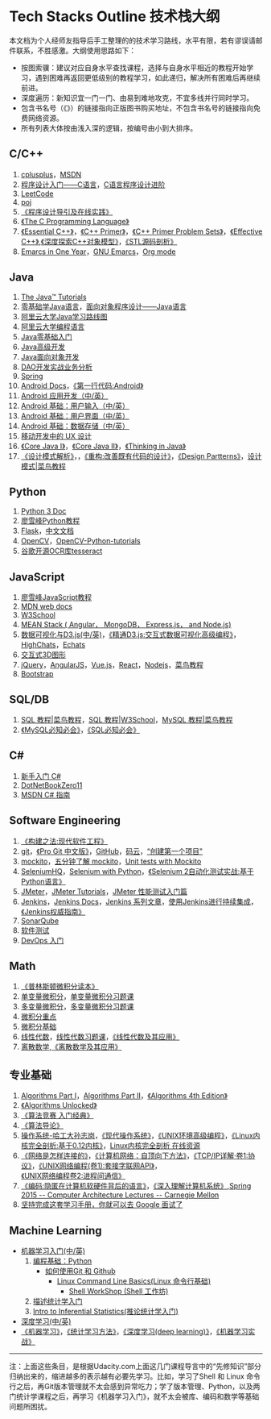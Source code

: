 # Tech Stacks Outline 技术栈大纲 #

本文档为个人经师友指导后手工整理的的技术学习路线，水平有限，若有谬误请邮件联系，不胜感激。大纲使用思路如下：

- 按图索骥：建议对应自身水平查找课程，选择与自身水平相近的教程开始学习，遇到困难再返回更低级别的教程学习，如此递归，解决所有困难后再继续前进。
- 深度遍历：新知识宜一门一门、由易到难地攻克，不宜多线并行同时学习。
- 包含书名号（《》）的链接指向正版图书购买地址，不包含书名号的链接指向免费网络资源。
- 所有列表大体按由浅入深的逻辑，按编号由小到大排序。

## C/C++ ##

1. [cplusplus](http://www.cplusplus.com/)，[MSDN](https://msdn.microsoft.com/zh-cn/)
1. [程序设计入门——C语言](http://www.icourse163.org/course/ZJU-199001)，[C语言程序设计进阶](http://www.icourse163.org/course/ZJU-200001)
1. [LeetCode](https://leetcode.com/)
1. [poj](http://poj.org/)
1. [《程序设计导引及在线实践》](http://vdisk.weibo.com/s/amcPMzUtU13Yb)
1. [《The C Programming Language》](https://www.amazon.cn/dp/B0011425T8/ref=sr_1_1?s=books&ie=UTF8&qid=1513490488&sr=1-1&keywords=c+programming+language)
1. [《Essential C++》](https://www.amazon.cn/dp/B00E19SLYI/ref=sr_1_1?ie=UTF8&qid=1513489685&sr=8-1&keywords=essential+c%2B%2B)，[《C++ Primer》](https://www.amazon.cn/dp/B00ESUIL0O/ref=sr_1_1?ie=UTF8&qid=1513489693&sr=8-1&keywords=c%2B%2B+primer)，[《C++ Primer Problem Sets》](https://www.amazon.cn/dp/B00S6U4C6E/ref=sr_1_4?ie=UTF8&qid=1513489693&sr=8-4&keywords=c%2B%2B+primer)，[《Effective C++》](https://www.amazon.cn/dp/B004G72P24/ref=sr_1_1?ie=UTF8&qid=1513489677&sr=8-1&keywords=effective+c%2B%2B),[《深度探索C++对象模型》](https://www.amazon.cn/dp/B006QXQXTM/ref=sr_1_1?ie=UTF8&qid=1513489727&sr=8-1&keywords=%E6%B7%B1%E5%85%A5%E7%90%86%E8%A7%A3c%2B%2B%E5%AF%B9%E8%B1%A1%E6%A8%A1%E5%9E%8B)，[《STL源码剖析》](https://www.amazon.cn/dp/B017IJN07A/ref=sr_1_1?ie=UTF8&qid=1513489742&sr=8-1&keywords=stl%E6%BA%90%E7%A0%81%E5%89%96%E6%9E%90)
1. [Emarcs in One Year](https://github.com/redguardtoo/mastering-emacs-in-one-year-guide)，[GNU Emarcs](http://www.gnu.org/software/emacs/)，[Org mode](http://orgmode.org/)

## Java ##

1. [The Java™ Tutorials](https://docs.oracle.com/javase/tutorial/)
1. [零基础学Java语言](http://www.icourse163.org/course/ZJU-1001541001)，[面向对象程序设计——Java语言](http://www.icourse163.org/course/ZJU-1001542001)
1. [阿里云大学Java学习路线图](https://edu.aliyun.com/promotion/26?utm_content=m_26308)
1. [阿里云大学编程语言](https://edu.aliyun.com/course/explore/programlanguage?spm=5176.8764702.aliyun-edu-developer-courselist.29.FTLyAv)
1. [Java零基础入门](https://edu.aliyun.com/course/34?spm=5176.10731491.0.0.R4awdD)
1. [Java高级开发](https://edu.aliyun.com/course/36?spm=5176.10731491.0.0.R4awdD)
1. [Java面向对象开发](https://edu.aliyun.com/course/35?spm=5176.10731491.0.0.R4awdD)
1. [DAO开发实战业务分析](https://edu.aliyun.com/course/82?spm=5176.10731491.0.0.R4awdD)
1. [Spring](http://spring.io/)
1. [Android Docs](https://developer.android.google.cn/index.html)，[《第一行代码:Android》](https://www.amazon.cn/dp/B01MSR5D04/ref=sr_1_1?s=books&ie=UTF8&qid=1513496261&sr=1-1&keywords=%E7%AC%AC%E4%B8%80%E8%A1%8C%E4%BB%A3%E7%A0%81)
1. [Android 应用开发（中/英）](https://cn.udacity.com/course/new-android-fundamentals--ud851)
1. [Android 基础：用户输入（中/英）](https://cn.udacity.com/course/android-basics-user-input--ud836)
1. [Android 基础：用户界面（中/英）](https://cn.udacity.com/course/android-basics-user-interface--ud834)
1. [Android 基础：数据存储（中/英）](https://cn.udacity.com/course/android-basics-data-storage--ud845)
1. [移动开发中的 UX 设计](https://cn.udacity.com/course/ux-design-for-mobile-developers--ud849)
1. [《Core Java Ⅰ》](https://www.amazon.cn/dp/B01M06CLQM/ref=sr_1_1?ie=UTF8&qid=1513489657&sr=8-1&keywords=core+java)，[《Core Java Ⅱ》](https://www.amazon.cn/dp/B075VVPLG8/ref=sr_1_2?ie=UTF8&qid=1513489657&sr=8-2&keywords=core+java)，[《Thinking in Java》](https://www.amazon.cn/dp/B0011F7WU4/ref=sr_1_1?ie=UTF8&qid=1513489670&sr=8-1&keywords=thinking+in+java)
1. [《设计模式解析》](https://www.amazon.cn/dp/B019CRHQ7G/ref=sr_1_1?s=books&ie=UTF8&qid=1513490505&sr=1-1&keywords=%E8%AE%BE%E8%AE%A1%E6%A8%A1%E5%BC%8F%E8%A7%A3%E6%9E%90)，[]()，[《重构:改善既有代码的设计》](https://www.amazon.cn/dp/B011LPUB42/ref=sr_1_1?s=books&ie=UTF8&qid=1513490496&sr=1-1&keywords=%E9%87%8D%E6%9E%84)，[《Design Partterns》](https://www.amazon.cn/dp/B001130JN8/ref=sr_1_1?s=books&ie=UTF8&qid=1513490511&sr=1-1&keywords=%E8%AE%BE%E8%AE%A1%E6%A8%A1%E5%BC%8F)，[设计模式|菜鸟教程](http://www.runoob.com/design-pattern/design-pattern-tutorial.html)

## Python ##

1. [Python 3 Doc](https://docs.python.org/3/)
1. [廖雪峰Python教程](https://www.liaoxuefeng.com/wiki/0014316089557264a6b348958f449949df42a6d3a2e542c000)
1. [Flask](http://flask.pocoo.org/)，[中文文档](http://docs.jinkan.org/docs/flask/)
1. [OpenCV](https://opencv.org/)，[OpenCV-Python-tutorials](https://opencv-python-tutroals.readthedocs.io/en/latest/)
1. [谷歌开源OCR库tesseract](https://github.com/tesseract-ocr/tesseract)

## JavaScript ##

1. [廖雪峰JavaScript教程](https://www.liaoxuefeng.com/wiki/001434446689867b27157e896e74d51a89c25cc8b43bdb3000)
1. [MDN web docs](https://developer.mozilla.org/zh-CN/)
1. [W3School](http://www.w3school.com.cn/)
1. [MEAN Stack ( Angular， MongoDB， Express.js， and Node.js)](https://mva.microsoft.com/learning-path/mean-stack-development-5)
1. [数据可视化与D3.js(中/英)](https://cn.udacity.com/course/data-visualization-and-d3js--ud507)，[《精通D3.js:交互式数据可视化高级编程》](https://www.amazon.cn/dp/B0147WAXFI/ref=sr_1_fkmr0_1?ie=UTF8&qid=1513494643&sr=8-1-fkmr0&keywords=%E7%B2%BE%E9%80%9AD3js%E4%BA%A4%E4%BA%92%E5%BC%8F%E6%95%B0%E6%8D%AE%E5%8F%AF%E8%A7%86%E5%8C%96%E9%AB%98%E7%BA%A7%E7%BC%96%E7%A8%8B%E5%90%95%E4%B9%8B%E5%8D%8E)，[HighChats](https://www.hcharts.cn/)，[Echats](http://echarts.baidu.com/)
1. [交互式3D图形](https://cn.udacity.com/course/interactive-3d-graphics--cs291)
1. [jQuery](http://jquery.com/)，[AngularJS](https://angularjs.org/)，[Vue.js](https://cn.vuejs.org/)，[React](https://reactjs.org/)，[Nodejs](https://nodejs.org/en/)，[菜鸟教程](http://www.runoob.com/)
1. [Bootstrap](http://www.bootcss.com/)

## SQL/DB ##

1. [SQL 教程|菜鸟教程](http://www.runoob.com/sql/sql-tutorial.html)，[SQL 教程|W3School](http://www.w3school.com.cn/sql/)，[MySQL 教程|菜鸟教程](http://www.runoob.com/mysql/mysql-tutorial.html)
1. [《MySQL必知必会》](https://www.amazon.cn/dp/B001NMTX9S/ref=sr_1_2?s=books&ie=UTF8&qid=1513490782&sr=1-2&keywords=mysql+%E5%BF%85%E7%9F%A5%E5%BF%85%E4%BC%9A)，[《SQL必知必会》](https://www.amazon.cn/dp/B00COG3W58/ref=sr_1_1?s=books&ie=UTF8&qid=1513490782&sr=1-1&keywords=mysql+%E5%BF%85%E7%9F%A5%E5%BF%85%E4%BC%9A)

## C# ##

1. [新手入门 C#](https://mva.microsoft.com/zh-cn/training-courses/-c-8295)
1. [DotNetBookZero11](http://www.charlespetzold.com/dotnet/)
1. [MSDN C# 指南](https://docs.microsoft.com/zh-cn/dotnet/csharp/)

## Software Engineering ##

1. [《构建之法:现代软件工程》](https://www.amazon.cn/dp/B0721V9GMM/ref=sr_1_1?ie=UTF8&qid=1513489124&sr=8-1&keywords=%E6%9E%84%E5%BB%BA%E4%B9%8B%E6%B3%95)
1. [git](https://git-scm.com/)，[《Pro Git 中文版》](http://git.oschina.net/progit/)，[GitHub](https://github.com/)，[码云](https://gitee.com/)，[“创建第一个项目"](http://git.mydoc.io/?t=180676)
1. [mockito](http://site.mockito.org/)，[五分钟了解 mockito](http://liuzhijun.iteye.com/blog/1512780)，[Unit tests with Mockito](http://www.vogella.com/tutorials/Mockito/article.html)
1. [SeleniumHQ](http://www.seleniumhq.org/)，[Selenium with Python](http://selenium-python.readthedocs.io/)，[《Selenium 2自动化测试实战:基于Python语言》](https://www.amazon.cn/dp/B01AGNUI7A/ref=sr_1_1?s=books&ie=UTF8&qid=1513491458&sr=1-1&keywords=selenium)
1. [JMeter](http://jmeter.apache.org/)，[JMeter Tutorials](https://www.tutorialspoint.com/jmeter/)，[JMeter 性能测试入门篇](https://www.imooc.com/learn/735)
1. [Jenkins](https://jenkins.io/)，[Jenkins Docs](https://jenkins.io/doc/)，[Jenkins 系列文章](http://www.cnblogs.com/zz0412/tag/jenkins/)，[使用Jenkins进行持续集成](https://www.liaoxuefeng.com/article/001463233913442cdb2d1bd1b1b42e3b0b29eb1ba736c5e000)，[《Jenkins权威指南》](https://www.amazon.cn/dp/B01M65BB3V/ref=sr_1_1?ie=UTF8&qid=1513491321&sr=8-1&keywords=jenkins)
1. [SonarQube](https://www.sonarqube.org/)
1. [软件测试](https://cn.udacity.com/course/software-testing--cs258)
1. [DevOps 入门](https://cn.udacity.com/course/intro-to-devops--ud611)

## Math ##

1. [《普林斯顿微积分读本》](https://www.amazon.cn/dp/B01M28M4G6/ref=sr_1_1?ie=UTF8&qid=1513489259&sr=8-1&keywords=%E6%99%AE%E6%9E%97%E6%96%AF%E9%A1%BF%E5%BE%AE%E7%A7%AF%E5%88%86)
1. [单变量微积分](http://open.163.com/special/sp/singlevariablecalculus.html)，[单变量微积分习题课](http://open.163.com/special/opencourse/calculus.html)
1. [多变量微积分](http://open.163.com/special/opencourse/multivariable.html)，[多变量微积分习题课](http://open.163.com/special/opencourse/duobianliangweijifen.html)
1. [微积分重点](http://open.163.com/special/opencourse/weijifen.html)
1. [微积分基础](https://www.coursera.org/learn/calculus1)
1. [线性代数](http://open.163.com/special/opencourse/daishu.html)，[线性代数习题课](http://open.163.com/special/opencourse/mitxianxingdaishuxitike.html)，[《线性代数及其应用》](https://www.amazon.cn/dp/B06XW3HZV7/ref=sr_1_1?s=books&ie=UTF8&qid=1513489375&sr=1-1&keywords=%E7%BA%BF%E6%80%A7%E4%BB%A3%E6%95%B0%E5%8F%8A%E5%85%B6%E5%BA%94%E7%94%A8)
1. [离散数学](https://www.coursera.org/learn/discrete-mathematics),[《离散数学及其应用》](https://www.amazon.cn/dp/B01N6QKTOG/ref=sr_1_2?s=books&ie=UTF8&qid=1513489463&sr=1-2&keywords=%E7%A6%BB%E6%95%A3%E6%95%B0%E5%AD%A6%E5%8F%8A%E5%85%B6%E5%BA%94%E7%94%A8)

## 专业基础 ##

1. [Algorithms Part Ⅰ](https://www.coursera.org/learn/algorithms-part1)，[Algorithms Part Ⅱ](https://www.coursera.org/learn/algorithms-part2)，[《Algorithms 4th Edition》](https://www.amazon.cn/dp/B009OCFQ0O/ref=sr_1_1?s=books&ie=UTF8&qid=1513489542&sr=1-1&keywords=%E7%AE%97%E6%B3%95+%E7%AC%AC%E5%9B%9B%E7%89%88)
1. [《Algorithms Unlocked》](https://www.amazon.cn/dp/B01983KTB4/ref=sr_1_2?s=books&ie=UTF8&qid=1513489637&sr=1-2&keywords=Algorithms+Unlocked)
1. [《算法竞赛 入门经典》](https://www.amazon.cn/dp/B078BWZ12V/ref=sr_1_7?s=books&ie=UTF8&qid=1513492829&sr=1-7&keywords=%E5%88%98%E6%B1%9D%E4%BD%B3)
1. [《算法导论》](https://www.amazon.cn/dp/B00AK7BYJY/ref=sr_1_1?ie=UTF8&qid=1513492815&sr=8-1&keywords=%E7%AE%97%E6%B3%95%E5%AF%BC%E8%AE%BA)
1. [操作系统-哈工大孙志岗](https://www.bilibili.com/video/av13169670/)，[《现代操作系统》](https://www.amazon.cn/dp/B0744TZHXL/ref=sr_1_1?s=books&ie=UTF8&qid=1513489519&sr=1-1&keywords=%E7%8E%B0%E4%BB%A3%E6%93%8D%E4%BD%9C%E7%B3%BB%E7%BB%9F)，[《UNIX环境高级编程》](https://www.amazon.cn/gp/product/B00KMR129E/ref=pd_bxgy_14_img_3?ie=UTF8&psc=1&refRID=J8GBTNZA00NHB7QJZA6M)，[《Linux内核完全剖析:基于0.12内核》](https://www.amazon.cn/dp/B001I9ZFUM/ref=sr_1_1?ie=UTF8&qid=1513492930&sr=8-1&keywords=linux+0.12)，[Linux内核完全剖析 在线资源](http://oldlinux.org/)
1. [《网络是怎样连接的》](https://www.amazon.cn/dp/B01N6O8KF1/ref=sr_1_1?s=books&ie=UTF8&qid=1513491704&sr=1-1&keywords=%E7%BD%91%E7%BB%9C%E6%98%AF%E6%80%8E%E6%A0%B7%E8%BF%9E%E6%8E%A5%E7%9A%84)，[《计算机网络：自顶向下方法》](https://www.amazon.cn/dp/B00OB1AODW/ref=sr_1_1?s=books&ie=UTF8&qid=1513489532&sr=1-1&keywords=%E8%AE%A1%E7%AE%97%E6%9C%BA%E7%BD%91%E7%BB%9C+%E8%87%AA%E9%A1%B6%E5%90%91%E4%B8%8B%E6%96%B9%E6%B3%95)，[《TCP/IP详解·卷1:协议》](https://www.amazon.cn/dp/B01HGINTJ2/ref=sr_1_1?s=books&ie=UTF8&qid=1513496276&sr=1-1&keywords=tcp+ip)，[《UNIX网络编程(卷1):套接字联网API》](https://www.amazon.cn/dp/B011S72JB6/ref=sr_1_1?ie=UTF8&qid=1513493031&sr=8-1&keywords=unix%E7%BD%91%E7%BB%9C%E7%BC%96%E7%A8%8B)，[《UNIX网络编程卷2:进程间通信》](https://www.amazon.cn/gp/product/B012R5A29O/ref=pd_bxgy_14_img_2?ie=UTF8&psc=1&refRID=J8GBTNZA00NHB7QJZA6M)
1. [《编码:隐匿在计算机软硬件背后的语言》](https://www.amazon.cn/dp/B009RSXIB4/ref=sr_1_1?s=books&ie=UTF8&qid=1513491693&sr=1-1&keywords=%E7%BC%96%E7%A0%81)，[《深入理解计算机系统》](https://www.amazon.cn/dp/B01N03IQK4/ref=sr_1_1?s=books&ie=UTF8&qid=1513489554&sr=1-1&keywords=CSAPP),[Spring 2015 -- Computer Architecture Lectures -- Carnegie Mellon](https://www.youtube.com/watch?v=zLP_X4wyHbY&list=PL5PHm2jkkXmi5CxxI7b3JCL1TWybTDtKq)
1. [坚持完成这套学习手册，你就可以去 Google 面试了](http://geek.csdn.net/news/detail/107064)

## Machine Learning ##

- [机器学习入门(中/英)](https://cn.udacity.com/course/intro-to-machine-learning--ud120)
    1. [编程基础：Python](https://cn.udacity.com/course/programming-foundations-with-python--ud036)
        - [如何使用Git 和 Github](https://cn.udacity.com/course/how-to-use-git-and-github--ud775)
            - [Linux Command Line Basics(Linux 命令行基础)](https://cn.udacity.com/course/linux-command-line-basics--ud595)
                - [Shell WorkShop (Shell 工作坊)](https://cn.udacity.com/course/shell-workshop--ud206)
    1. [描述统计学入门](https://cn.udacity.com/course/intro-to-descriptive-statistics--ud827)
    1. [Intro to Inferential Statistics(推论统计学入门)](https://cn.udacity.com/course/intro-to-inferential-statistics--ud201)
- [深度学习(中/英)](https://cn.udacity.com/course/deep-learning--ud730)
- [《机器学习》](https://www.amazon.cn/dp/B01ARKEV1G/ref=sr_1_1?ie=UTF8&qid=1513493607&sr=8-1&keywords=%E6%9C%BA%E5%99%A8%E5%AD%A6%E4%B9%A0)，[《统计学习方法》](https://www.amazon.cn/gp/product/B007TSFMTA/ref=pd_bxgy_14_img_2?ie=UTF8&psc=1&refRID=N576CS4ZT524GND3VJ00)，[《深度学习(deep learning)》](https://www.amazon.cn/gp/product/B073LWHBBY/ref=pd_bxgy_14_img_3?ie=UTF8&psc=1&refRID=N576CS4ZT524GND3VJ00)，[《机器学习实战》](https://www.amazon.cn/gp/product/B00D747PTK/ref=pd_bxgy_14_img_3?ie=UTF8&psc=1&refRID=1RG10AN7J3R6CRWNP2NW)

___________________________________________________________________________________________________
注：上面这些条目，是根据Udacity.com上面这几门课程导言中的“先修知识”部分归纳出来的，缩进越多的表示越有必要先学习。比如，学习了Shell 和 Linux 命令行之后，再Git版本管理就不太会感到异常吃力；学了版本管理、Python，以及两门统计学课程之后，再学习《机器学习入门》，就不太会被库、编码和数学等基础问题所困扰。
